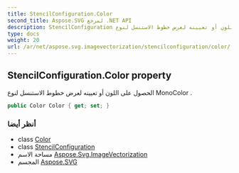 ```yaml
---
title: StencilConfiguration.Color
second_title: Aspose.SVG لمرجع .NET API
description: StencilConfiguration ملكية. الحصول على اللون أو تعيينه لعرض خطوط الاستنسل لنوع MonoColor .
type: docs
weight: 20
url: /ar/net/aspose.svg.imagevectorization/stencilconfiguration/color/
---
```

## StencilConfiguration.Color property

الحصول على اللون أو تعيينه لعرض خطوط الاستنسل لنوع MonoColor .

```csharp
public Color Color { get; set; }
```

### أنظر أيضا

* class [Color](../../../aspose.svg.drawing/color/)
* class [StencilConfiguration](../)
* مساحة الاسم [Aspose.Svg.ImageVectorization](../../stencilconfiguration/)
* المجسم [Aspose.SVG](../../../)



